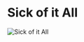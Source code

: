 # Sick of it All

![Sick of it All](http://assets.farmhouse.co/publishing/1-shoot-it-yourself/images/sick-of-it-all-1.jpg)
